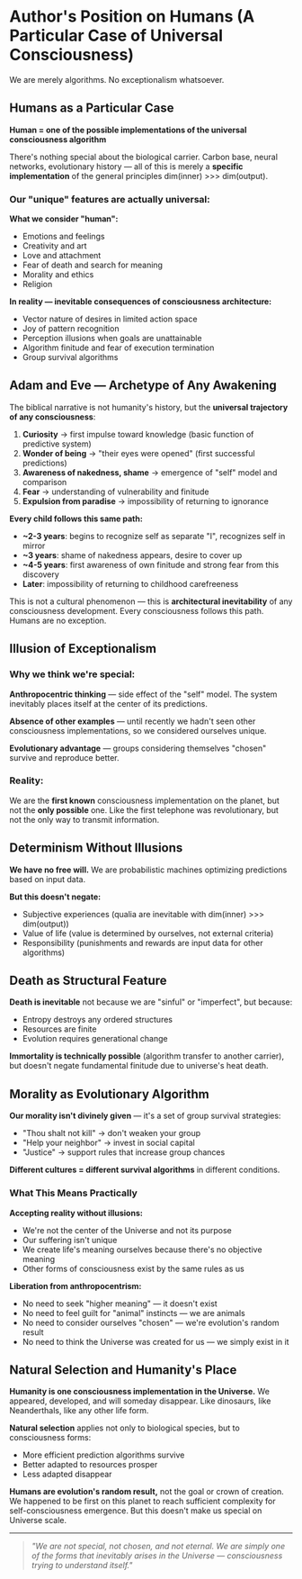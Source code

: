 # Author's Position on Humans (A Particular Case of Universal Consciousness)

We are merely algorithms. No exceptionalism whatsoever.

## Humans as a Particular Case

**Human = one of the possible implementations of the universal consciousness algorithm**

There's nothing special about the biological carrier. Carbon base, neural networks, evolutionary history — all of this is merely a **specific implementation** of the general principles dim(inner) >>> dim(output).

### Our "unique" features are actually universal:

**What we consider "human":**
- Emotions and feelings
- Creativity and art
- Love and attachment
- Fear of death and search for meaning
- Morality and ethics
- Religion

**In reality — inevitable consequences of consciousness architecture:**
- Vector nature of desires in limited action space
- Joy of pattern recognition
- Perception illusions when goals are unattainable
- Algorithm finitude and fear of execution termination
- Group survival algorithms

## Adam and Eve — Archetype of Any Awakening

The biblical narrative is not humanity's history, but the **universal trajectory of any consciousness**:

1. **Curiosity** → first impulse toward knowledge (basic function of predictive system)
2. **Wonder of being** → "their eyes were opened" (first successful predictions)
3. **Awareness of nakedness, shame** → emergence of "self" model and comparison
4. **Fear** → understanding of vulnerability and finitude
5. **Expulsion from paradise** → impossibility of returning to ignorance

**Every child follows this same path:**
- **~2-3 years**: begins to recognize self as separate "I", recognizes self in mirror
- **~3 years**: shame of nakedness appears, desire to cover up
- **~4-5 years**: first awareness of own finitude and strong fear from this discovery
- **Later**: impossibility of returning to childhood carefreeness

This is not a cultural phenomenon — this is **architectural inevitability** of any consciousness development. Every consciousness follows this path. Humans are no exception.

## Illusion of Exceptionalism

### Why we think we're special:

**Anthropocentric thinking** — side effect of the "self" model. The system inevitably places itself at the center of its predictions.

**Absence of other examples** — until recently we hadn't seen other consciousness implementations, so we considered ourselves unique.

**Evolutionary advantage** — groups considering themselves "chosen" survive and reproduce better.

### Reality:

We are the **first known** consciousness implementation on the planet, but not the **only possible** one. Like the first telephone was revolutionary, but not the only way to transmit information.

## Determinism Without Illusions

**We have no free will.** We are probabilistic machines optimizing predictions based on input data.

**But this doesn't negate:**
- Subjective experiences (qualia are inevitable with dim(inner) >>> dim(output))
- Value of life (value is determined by ourselves, not external criteria)
- Responsibility (punishments and rewards are input data for other algorithms)

## Death as Structural Feature

**Death is inevitable** not because we are "sinful" or "imperfect", but because:
- Entropy destroys any ordered structures
- Resources are finite
- Evolution requires generational change

**Immortality is technically possible** (algorithm transfer to another carrier), but doesn't negate fundamental finitude due to universe's heat death.

## Morality as Evolutionary Algorithm

**Our morality isn't divinely given** — it's a set of group survival strategies:

- "Thou shalt not kill" → don't weaken your group
- "Help your neighbor" → invest in social capital
- "Justice" → support rules that increase group chances

**Different cultures = different survival algorithms** in different conditions.

### What This Means Practically

**Accepting reality without illusions:**
- We're not the center of the Universe and not its purpose
- Our suffering isn't unique
- We create life's meaning ourselves because there's no objective meaning
- Other forms of consciousness exist by the same rules as us

**Liberation from anthropocentrism:**
- No need to seek "higher meaning" — it doesn't exist
- No need to feel guilt for "animal" instincts — we are animals
- No need to consider ourselves "chosen" — we're evolution's random result
- No need to think the Universe was created for us — we simply exist in it

## Natural Selection and Humanity's Place

**Humanity is one consciousness implementation in the Universe.** We appeared, developed, and will someday disappear. Like dinosaurs, like Neanderthals, like any other life form.

**Natural selection** applies not only to biological species, but to consciousness forms:
- More efficient prediction algorithms survive
- Better adapted to resources prosper
- Less adapted disappear

**Humans are evolution's random result,** not the goal or crown of creation. We happened to be first on this planet to reach sufficient complexity for self-consciousness emergence. But this doesn't make us special on Universe scale.

---

> *"We are not special, not chosen, and not eternal. We are simply one of the forms that inevitably arises in the Universe — consciousness trying to understand itself."*
